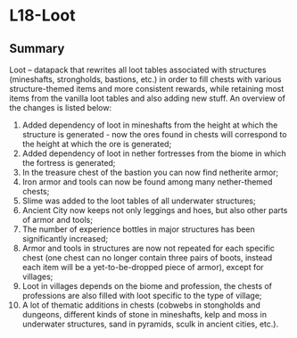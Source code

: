 # L18-Loot
## Summary
Loot – datapack that rewrites all loot tables associated with structures (mineshafts, strongholds, bastions, etc.) in order to fill chests with various structure-themed items and more consistent rewards, while retaining most items from the vanilla loot tables and also adding new stuff. An overview of the changes is listed below:
1. Added dependency of loot in mineshafts from the height at which the structure is generated - now the ores found in chests will correspond to the height at which the ore is generated;
2. Added dependency of loot in nether fortresses from the biome in which the fortress is generated;
3. In the treasure chest of the bastion you can now find netherite armor;
4. Iron armor and tools can now be found among many nether-themed chests;
5. Slime was added to the loot tables of all underwater structures;
6. Ancient City now keeps not only leggings and hoes, but also other parts of armor and tools;
7. The number of experience bottles in major structures has been significantly increased;
8. Armor and tools in structures are now not repeated for each specific chest (one chest can no longer contain three pairs of boots, instead each item will be a yet-to-be-dropped piece of armor), except for villages;
9. Loot in villages depends on the biome and profession, the chests of professions are also filled with loot specific to the type of village;
10. A lot of thematic additions in chests (cobwebs in stongholds and dungeons, different kinds of stone in mineshafts, kelp and moss in underwater structures, sand in pyramids, sculk in ancient cities, etc.).
